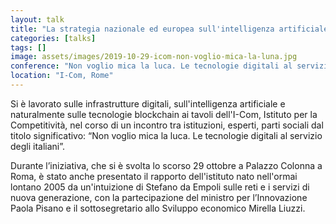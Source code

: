 ```yaml
---
layout: talk
title: "La strategia nazionale ed europea sull'intelligenza artificiale e il ruolo del software libero"
categories: [talks]
tags: []
image: assets/images/2019-10-29-icom-non-voglio-mica-la-luna.jpg
conference: "Non voglio mica la luca. Le tecnologie digitali al servizio degli italiani"
location: "I-Com, Rome"
---
```


Si è lavorato sulle infrastrutture digitali, sull'intelligenza artificiale e naturalmente sulle tecnologie blockchain ai tavoli dell'I-Com, Istituto per la Competitività, nel corso di un incontro tra istituzioni, esperti, parti sociali dal titolo significativo: “Non voglio mica la luca. Le tecnologie digitali al servizio degli italiani”.

Durante l’iniziativa, che si è svolta lo scorso 29 ottobre a Palazzo Colonna a Roma, è stato anche presentato il rapporto dell'istituto nato nell'ormai lontano 2005 da un'intuizione di Stefano da Empoli sulle reti e i servizi di nuova generazione, con la partecipazione del ministro per l’Innovazione Paola Pisano e il sottosegretario allo Sviluppo economico Mirella Liuzzi.
